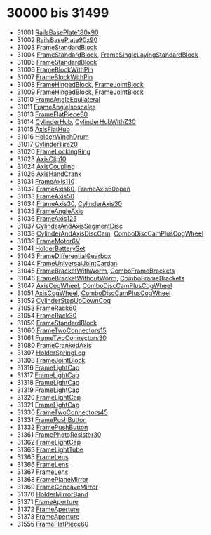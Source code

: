 # 30000 bis 31499
- 31001 [RailsBasePlate180x90](Elements/RailsBasePlate180x90.md)
- 31002 [RailsBasePlate90x90](Elements/RailsBasePlate90x90.md)
- 31003 [FrameStandardBlock](Elements/FrameStandardBlock.md)
- 31004 [FrameStandardBlock](Elements/FrameStandardBlock.md), [FrameSingleLayingStandardBlock](Elements/FrameSingleLayingStandardBlock.md)
- 31005 [FrameStandardBlock](Elements/FrameStandardBlock.md)
- 31006 [FrameBlockWithPin](Elements/FrameBlockWithPin.md)
- 31007 [FrameBlockWithPin](Elements/FrameBlockWithPin.md)
- 31008 [FrameHingedBlock](Elements/FrameHingedBlock.md), [FrameJointBlock](Elements/FrameJointBlock.md)
- 31009 [FrameHingedBlock](Elements/FrameHingedBlock.md), [FrameJointBlock](Elements/FrameJointBlock.md)
- 31010 [FrameAngleEquilateral](Elements/FrameAngleEquilateral.md)
- 31011 [FrameAngleIsosceles](Elements/FrameAngleIsosceles.md)
- 31013 [FrameFlatPiece30](Elements/FrameFlatPiece30.md)
- 31014 [CylinderHub](Elements/CylinderHub.md), [CylinderHubWithZ30](Elements/CylinderHubWithZ30.md)
- 31015 [AxisFlatHub](Elements/AxisFlatHub.md)
- 31016 [HolderWinchDrum](Elements/HolderWinchDrum.md)
- 31017 [CylinderTire20](Elements/CylinderTire20.md)
- 31020 [FrameLockingRing](Elements/FrameLockingRing.md)
- 31023 [AxisClip10](Elements/AxisClip10.md)
- 31024 [AxisCoupling](Elements/AxisCoupling.md)
- 31026 [AxisHandCrank](Elements/AxisHandCrank.md)
- 31031 [FrameAxis110](Elements/FrameAxis110.md)
- 31032 [FrameAxis60](Elements/FrameAxis60.md), [FrameAxis60open](Elements/FrameAxis60Open.md)
- 31033 [FrameAxis50](Elements/FrameAxis50.md)
- 31034 [FrameAxis30](Elements/FrameAxis30.md), [CylinderAxis30](Elements/CylinderAxis30.md)
- 31035 [FrameAngleAxis](Elements/FrameAngleAxis.md)
- 31036 [FrameAxis125](Elements/FrameAxis125.md)
- 31037 [CylinderAndAxisSegmentDisc](Elements/CylinderAndAxisSegmentDisc.md)
- 31038 [CylinderAndAxisDiscCam](Elements/CylinderAndAxisDiscCam.md), [ComboDiscCamPlusCogWheel](Elements/ComboDiscCamPlusCogWheel.md)
- 31039 [FrameMotor6V](Elements/FrameMotor6V.md)
- 31041 [HolderBatterySet](Elements/HolderBatterySet.md)
- 31043 [FrameDifferentialGearbox](Elements/FrameDifferentialGearbox.md)
- 31044 [FrameUniversalJointCardan](Elements/FrameUniversalJointCardan.md)
- 31045 [FrameBracketWithWorm](Elements/FrameBracketWithWorm.md), [ComboFrameBrackets](Elements/ComboFrameBrackets.md)
- 31046 [FrameBracketWithoutWorm](Elements/FrameBracketWithoutWorm.md), [ComboFrameBrackets](Elements/ComboFrameBrackets.md)
- 31047 [AxisCogWheel](Elements/AxisCogWheel.md), [ComboDiscCamPlusCogWheel](Elements/ComboDiscCamPlusCogWheel.md)
- 31051 [AxisCogWheel](Elements/AxisCogWheel.md), [ComboDiscCamPlusCogWheel](Elements/ComboDiscCamPlusCogWheel.md)
- 31052 [CylinderStepUpDownCog](Elements/CylinderStepUpDownCog.md)
- 31053 [FrameRack60](Elements/FrameRack60.md)
- 31054 [FrameRack30](Elements/FrameRack30.md)
- 31059 [FrameStandardBlock](Elements/FrameStandardBlock.md)
- 31060 [FrameTwoConnectors15](Elements/FrameTwoConnectors15.md)
- 31061 [FrameTwoConnectors30](Elements/FrameTwoConnectors30.md)
- 31080 [FrameCrankedAxis](Elements/FrameCrankedAxis.md)
- 31307 [HolderSpringLeg](Elements/HolderSpringLeg.md)
- 31308 [FrameJointBlock](Elements/FrameJointBlock.md)
- 31316 [FrameLightCap](Elements/FrameLightCap.md)
- 31317 [FrameLightCap](Elements/FrameLightCap.md)
- 31318 [FrameLightCap](Elements/FrameLightCap.md)
- 31319 [FrameLightCap](Elements/FrameLightCap.md)
- 31320 [FrameLightCap](Elements/FrameLightCap.md)
- 31321 [FrameLightCap](Elements/FrameLightCap.md)
- 31330 [FrameTwoConnectors45](Elements/FrameTwoConnectors45.md)
- 31331 [FramePushButton](Elements/FramePushButton.md)
- 31332 [FramePushButton](Elements/FramePushButton.md)
- 31361 [FramePhotoResistor30](Elements/FramePhotoResistor30.md)
- 31362 [FrameLightCap](Elements/FrameLightCap.md)
- 31363 [FrameLightTube](Elements/FrameLightTube.md)
- 31365 [FrameLens](Elements/FrameLens.md)
- 31366 [FrameLens](Elements/FrameLens.md)
- 31367 [FrameLens](Elements/FrameLens.md)
- 31368 [FramePlaneMirror](Elements/FramePlaneMirror.md)
- 31369 [FrameConcaveMirror](Elements/FrameConcaveMirror.md)
- 31370 [HolderMirrorBand](Elements/HolderMirrorBand.md)
- 31371 [FrameAperture](Elements/FrameAperture.md)
- 31372 [FrameAperture](Elements/FrameAperture.md)
- 31373 [FrameAperture](Elements/FrameAperture.md)
- 31555 [FrameFlatPiece60](Elements/FrameFlatPiece60.md)